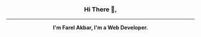 <div align="center">
<h3>Hi There 👋,</h3>
  <hr>
  <p><b>I'm Farel Akbar, I'm a Web Developer.</b></p>
</div>
